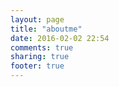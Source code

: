 ```yaml
---
layout: page
title: "aboutme"
date: 2016-02-02 22:54
comments: true
sharing: true
footer: true
---
```

